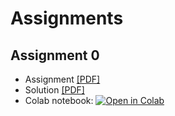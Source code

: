 # Assignments

## Assignment 0
* Assignment [[PDF]](https://github.com/pipeton8/6.864-advanced-nlp/blob/main/Assignments/Assignment%200/Assignment%200.pdf)
* Solution [[PDF]](https://github.com/pipeton8/6.864-advanced-nlp/blob/main/Assignments/Assignment%200/Assignment%200%20(Solution).pdf)
* Colab notebook: [![Open in Colab](https://colab.research.google.com/assets/colab-badge.svg)](https://colab.research.google.com/github/pipeton8/6.864-advanced-nlp/blob/main/Assignments/Assignment%200/hw0.ipynb)
